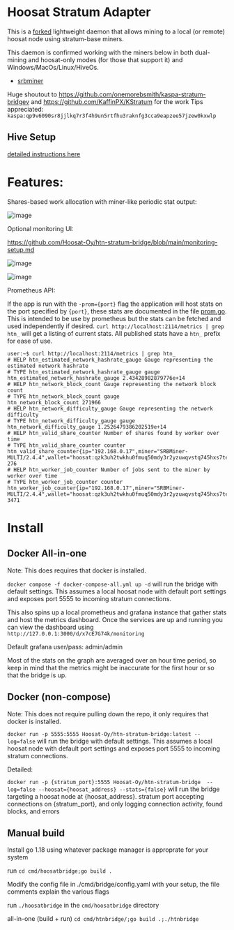 # Hoosat Stratum Adapter

This is a [forked](https://github.com/onemorebsmith/kaspa-stratum-bridge) lightweight daemon that allows mining to a local (or remote) hoosat node using stratum-base miners.

This daemon is confirmed working with the miners below in both dual-mining and hoosat-only modes (for those that support it) and Windows/MacOs/Linux/HiveOs.
* [srbminer](https://github.com/doktor83/SRBMiner-Multi/releases/tag/2.4.4)

Huge shoutout to https://github.com/onemorebsmith/kaspa-stratum-bridgev and https://github.com/KaffinPX/KStratum for the work
Tips appreciated: `kaspa:qp9v6090sr8jjlkq7r3f4h9un5rtfhu3raknfg3cca9eapzee57jzew0kxwlp`


## Hive Setup
[detailed instructions here](hive-setup.md) 


# Features:

Shares-based work allocation with miner-like periodic stat output:

![image](https://user-images.githubusercontent.com/59971111/191983487-479e19ec-a8cb-4edb-afc4-55a1165e79fc.png)



Optional monitoring UI:

https://github.com/Hoosat-Oy/htn-stratum-bridge/blob/main/monitoring-setup.md

![image](https://user-images.githubusercontent.com/59971111/192025446-f20d74a5-f9e0-4290-b98b-9f56af8f23b4.png)

![image](https://user-images.githubusercontent.com/59971111/191980688-2d0faf6b-d551-4880-a316-de2303cfeb7d.png)


Prometheus API:

If the app is run with the `-prom={port}` flag the application will host stats on the port specified by `{port}`, these stats are documented in the file [prom.go](src/htnstratum/prom.go). This is intended to be use by prometheus but the stats can be fetched and used independently if desired. `curl http://localhost:2114/metrics | grep htn_` will get a listing of current stats. All published stats have a `htn_` prefix for ease of use.

```
user:~$ curl http://localhost:2114/metrics | grep htn_
# HELP htn_estimated_network_hashrate_gauge Gauge representing the estimated network hashrate
# TYPE htn_estimated_network_hashrate_gauge gauge
htn_estimated_network_hashrate_gauge 2.43428982879776e+14
# HELP htn_network_block_count Gauge representing the network block count
# TYPE htn_network_block_count gauge
htn_network_block_count 271966
# HELP htn_network_difficulty_gauge Gauge representing the network difficulty
# TYPE htn_network_difficulty_gauge gauge
htn_network_difficulty_gauge 1.2526479386202519e+14
# HELP htn_valid_share_counter Number of shares found by worker over time
# TYPE htn_valid_share_counter counter
htn_valid_share_counter{ip="192.168.0.17",miner="SRBMiner-MULTI/2.4.4",wallet="hoosat:qzk3uh2twkhu0fmuq50mdy3r2yzuwqvstq745hxs7tet25hfd4egcafcdmpdl",worker="002"} 276
# HELP htn_worker_job_counter Number of jobs sent to the miner by worker over time
# TYPE htn_worker_job_counter counter
htn_worker_job_counter{ip="192.168.0.17",miner="SRBMiner-MULTI/2.4.4",wallet="hoosat:qzk3uh2twkhu0fmuq50mdy3r2yzuwqvstq745hxs7tet25hfd4egcafcdmpdl",worker="002"} 3471

```

# Install

## Docker All-in-one

Note: This does requires that docker is installed.

  

`docker compose -f docker-compose-all.yml up -d` will run the bridge with default settings. This assumes a local hoosat node with default port settings and exposes port 5555 to incoming stratum connections.

  

This also spins up a local prometheus and grafana instance that gather stats and host the metrics dashboard. Once the services are up and running you can view the dashboard using `http://127.0.0.1:3000/d/x7cE7G74k/monitoring`

Default grafana user/pass: admin/admin

Most of the stats on the graph are averaged over an hour time period, so keep in mind that the metrics might be inaccurate for the first hour or so that the bridge is up.


## Docker (non-compose)

Note: This does not require pulling down the repo, it only requires that docker is installed.

`docker run -p 5555:5555 Hoosat-Oy/htn-stratum-bridge:latest --log=false` will run the bridge with default settings. This assumes a local hoosat node with default port settings and exposes port 5555 to incoming stratum connections.


Detailed:

`docker run -p {stratum_port}:5555 Hoosat-Oy/htn-stratum-bridge  --log=false --hoosat={hoosat_address} --stats={false}` will run the bridge targeting a hoosat node at {hoosat_address}. stratum port accepting connections on {stratum_port}, and only logging connection activity, found blocks, and errors

  

## Manual build

Install go 1.18 using whatever package manager is approprate for your system

  

run `cd cmd/hoosatbridge;go build .`

  

Modify the config file in ./cmd/bridge/config.yaml with your setup, the file comments explain the various flags

  

run `./hoosatbridge` in the `cmd/hoosatbridge` directory

  

all-in-one (build + run) `cd cmd/htnbridge/;go build .;./htnbridge`
